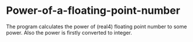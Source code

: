 # Power-of-a-floating-point-number
The program calculates the power of (real4) floating point number to some power. Also the power is firstly converted to integer.

